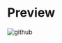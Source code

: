 # Preview
![github](https://user-images.githubusercontent.com/67955139/121780971-81676e80-cbc4-11eb-8d8d-0e643bf58f7b.gif)
